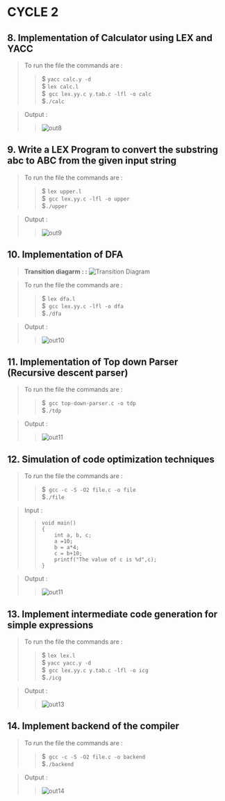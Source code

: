 # CYCLE 2

## 8. Implementation of Calculator using LEX and YACC

> To run the file the commands are :
>> \$ `yacc calc.y -d` <br>
>> \$ `lex calc.l` <br>
>> \$` gcc lex.yy.c y.tab.c -lfl -o calc` <br>
>> \$`./calc` 

> Output :
>> ![out8]() 


## 9. Write a LEX Program to convert the substring abc to ABC from the given input string

> To run the file the commands are :
>> \$ `lex upper.l` <br>
>> \$` gcc lex.yy.c -lfl -o upper` <br>
>> \$`./upper` 

> Output :
>> ![out9]() 


## 10. Implementation of DFA

> **Transition diagarm : :**
![Transition Diagram](https://media.geeksforgeeks.org/wp-content/uploads/20210711085632/improve-300x231.jpg)

> To run the file the commands are :
>> \$ `lex dfa.l` <br>
>> \$` gcc lex.yy.c -lfl -o dfa` <br>
>> \$`./dfa` 

> Output :
>> ![out10]() 


## 11. Implementation of Top down Parser (Recursive descent parser)

> To run the file the commands are :
>> \$` gcc top-down-parser.c -o tdp` <br>
>> \$`./tdp` 

> Output :
>> ![out11]() 

## 12. Simulation of code optimization techniques

> To run the file the commands are :
>> \$` gcc -c -S -O2 file.c -o file` <br>
>> \$`./file` 

> Input : 
>> ``` #include<stdio.h>
>> void main()
>> {
>>     int a, b, c;
>>     a =10;
>>     b = a*4;
>>     c = b+10;
>>     printf("The value of c is %d",c);
>> }
>> 
>> ```

> Output :
>> ![out11]() 

## 13. Implement intermediate code generation for simple expressions

> To run the file the commands are :
>> \$ `lex lex.l` <br>
>> \$ `yacc yacc.y -d` <br>
>> \$` gcc lex.yy.c y.tab.c -lfl -o icg` <br>
>> \$`./icg` 

> Output :
>> ![out13]() 

## 14. Implement backend of the compiler

> To run the file the commands are :
>> \$` gcc -c -S -O2 file.c -o backend` <br>
>> \$`./backend` 

> Output :
>> ![out14]() 
